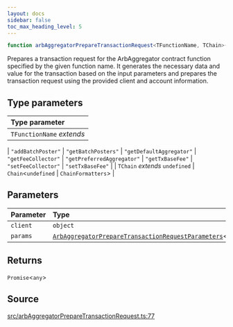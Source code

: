 ```yaml
---
layout: docs
sidebar: false
toc_max_heading_level: 5
---
```


```ts
function arbAggregatorPrepareTransactionRequest<TFunctionName, TChain>(client: object, params: ArbAggregatorPrepareTransactionRequestParameters<TFunctionName>): Promise<any>
```

Prepares a transaction request for the ArbAggregator contract function
specified by the given function name. It generates the necessary data and
value for the transaction based on the input parameters and prepares the
transaction request using the provided client and account information.

## Type parameters

| Type parameter |
| :------ |
| `TFunctionName` *extends* 
  \| `"addBatchPoster"`
  \| `"getBatchPosters"`
  \| `"getDefaultAggregator"`
  \| `"getFeeCollector"`
  \| `"getPreferredAggregator"`
  \| `"getTxBaseFee"`
  \| `"setFeeCollector"`
  \| `"setTxBaseFee"` |
| `TChain` *extends* `undefined` \| `Chain`\<`undefined` \| `ChainFormatters`\> |

## Parameters

| Parameter | Type |
| :------ | :------ |
| `client` | `object` |
| `params` | [`ArbAggregatorPrepareTransactionRequestParameters`](../type-aliases/ArbAggregatorPrepareTransactionRequestParameters.md)\<`TFunctionName`\> |

## Returns

`Promise`\<`any`\>

## Source

[src/arbAggregatorPrepareTransactionRequest.ts:77](https://github.com/OffchainLabs/arbitrum-orbit-sdk/blob/9d5595a042e42f7d6b9af10a84816c98ea30f330/src/arbAggregatorPrepareTransactionRequest.ts#L77)
